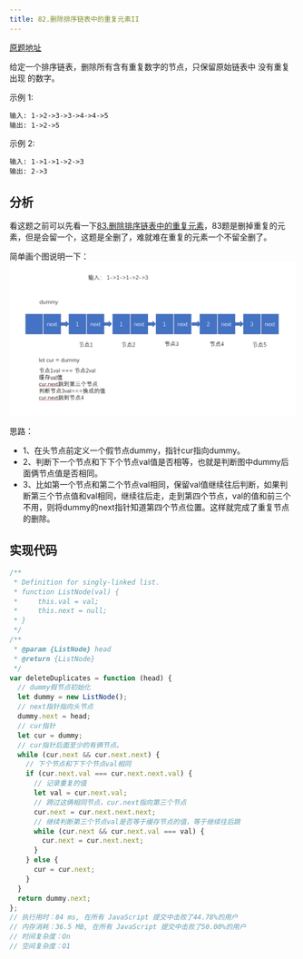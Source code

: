 ```yaml
---
title: 82.删除排序链表中的重复元素II
---
```

[原题地址](https://leetcode-cn.com/problems/remove-duplicates-from-sorted-list-ii/)

给定一个排序链表，删除所有含有重复数字的节点，只保留原始链表中 没有重复出现 的数字。

示例 1:
```md
输入: 1->2->3->3->4->4->5
输出: 1->2->5
```
示例 2:
```md
输入: 1->1->1->2->3
输出: 2->3
```

## 分析
看这题之前可以先看一下[83.删除排序链表中的重复元素](../easy/83.删除排序链表中的重复元素)，83题是删掉重复的元素，但是会留一个，这题是全删了，难就难在重复的元素一个不留全删了。

简单画个图说明一下：
![83](../image/83.png)

思路：
- 1、在头节点前定义一个假节点dummy，指针cur指向dummy。
- 2、判断下一个节点和下下个节点val值是否相等，也就是判断图中dummy后面俩节点值是否相同。
- 3、比如第一个节点和第二个节点val相同，保留val值继续往后判断，如果判断第三个节点值和val相同，继续往后走，走到第四个节点，val的值和前三个不用，则将dummy的next指针知道第四个节点位置。这样就完成了重复节点的删除。

## 实现代码
```js
/**
 * Definition for singly-linked list.
 * function ListNode(val) {
 *     this.val = val;
 *     this.next = null;
 * }
 */
/**
 * @param {ListNode} head
 * @return {ListNode}
 */
var deleteDuplicates = function (head) {
  // dummy假节点初始化
  let dummy = new ListNode();
  // next指针指向头节点
  dummy.next = head;
  // cur指针
  let cur = dummy;
  // cur指针后面至少的有俩节点。
  while (cur.next && cur.next.next) {
    // 下个节点和下下个节点val相同
    if (cur.next.val === cur.next.next.val) {
      // 记录重复的值
      let val = cur.next.val;
      // 跨过这俩相同节点，cur.next指向第三个节点
      cur.next = cur.next.next.next;
      // 继续判断第三个节点val是否等于缓存节点的值，等于继续往后跳
      while (cur.next && cur.next.val === val) {
        cur.next = cur.next.next;
      }
    } else {
      cur = cur.next;
    }
  }
  return dummy.next;
};
// 执行用时：84 ms, 在所有 JavaScript 提交中击败了44.78%的用户
// 内存消耗：36.5 MB, 在所有 JavaScript 提交中击败了50.00%的用户
// 时间复杂度：On
// 空间复杂度：O1
```
